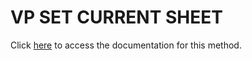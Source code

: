 <!---->
# VP SET CURRENT SHEET

Click [here](https://developer.4d.com/docs/ViewPro/commands/vp-set-current-sheet) to access the documentation for this method.

